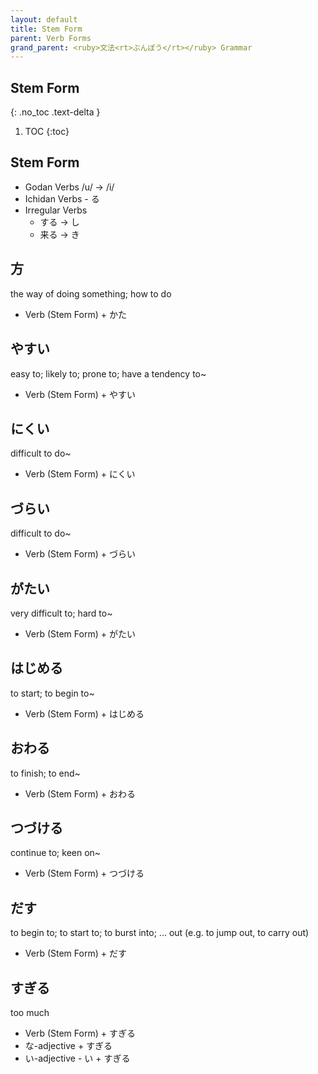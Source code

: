 ```yaml
---
layout: default
title: Stem Form
parent: Verb Forms
grand_parent: <ruby>文法<rt>ぶんぽう</rt></ruby> Grammar
---
```


## Stem Form
{: .no_toc .text-delta }

1. TOC
{:toc}

## Stem Form
- Godan Verbs /u/ → /i/
- Ichidan Verbs - る
- Irregular Verbs
  -	する → し
  -	来る → き

## 方
the way of doing something; how to do
- Verb (Stem Form) + かた

## やすい
easy to; likely to; prone to; have a tendency to~
- Verb (Stem Form) + やすい

## にくい
difficult to do~
- Verb (Stem Form) + にくい

## づらい
difficult to do~
- Verb (Stem Form) + づらい

## がたい
very difficult to; hard to~
- Verb (Stem Form) + がたい

## はじめる
to start; to begin to~
- Verb (Stem Form) + はじめる

## おわる
to finish; to end~
- Verb (Stem Form) + おわる

## つづける
continue to; keen on~
- Verb (Stem Form) + つづける

## だす
to begin to; to start to; to burst into; ... out (e.g. to jump out, to carry out)​
- Verb (Stem Form) + だす

## すぎる
too much
- Verb (Stem Form) + すぎる
- な-adjective + すぎる
- い-adjective - い + すぎる
